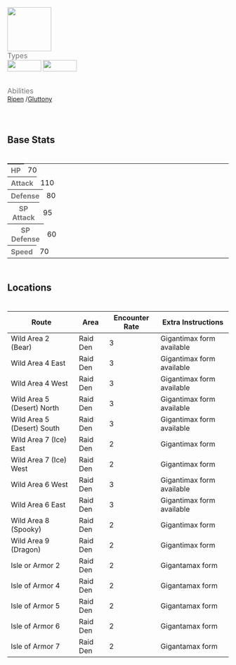 <div class="pokemon-attribute-container">
  <img src="../../img/pokemon/flapple.png" width="100"/>

  <div style="display: grid; grid-template-rows: 1fr 1fr 1fr; row-gap: 0.5rem;">
    <div class="pokemon-attribute">
      <p style="color: #737373; margin: 0px; font-weight: normal; font-size: 16px; align-self: center;">Types</p>
      <div class="attribute-value" style="column-gap: 0.5rem;">
        <img src='../../img/types/grass.png' style='width: 77px; height: 26px;'/>
        <img src='../../img/types/dragon.png' style='width: 77px; height: 26px;'/>
      </div>
    </div>
    <div class="pokemon-attribute">
      <p style="color: #737373; margin: 0px;  font-weight: normal; font-size:16px; align-self: center;">Abilities</p>
      <div class="attribute-value">
        <a href='' title="Increases super-effective damage dealt to 1.25x.">Ripen</a>
        /<a href='' title="This Pokemon eats any held Berry triggered by low HP when it falls below 50% of its HP, regardless of the Berry's usual threshold.">Gluttony</a>
      </div>
    </div>
    <div style="display: none;" class="hidden-pokemon-attribute">
      <p style="color: #737373; margin: 0px;  font-weight: normal; font-size:15px; align-self: center;">Hidden Ability</p>
      <div class="attribute-value">
        
      </div>
    </div>
  </div>
</div>

## Base Stats
<table style="width: 100%">
  <tbody style="width: 100%;">
    <tr style="display: flex; align-items: center;">
      <th style="color: #737373;" >HP</th>
      <td style="border-top: none; width: 70px">70</td>
      <td style="width: 100%; min-width: 450px; border-top: none;">
        <div style="width: 27%;" class="ranking-bar rank-3">
        </div>
      </td>
    </tr>
    <tr style="display: flex; align-items: center;">
      <th style="color: #737373;">Attack</th>
      <td style="border-top: none; width: 70px">110</td>
      <td style="width: 100%; min-width: 450px; border-top: none;">
        <div style="width: 43%;" class="ranking-bar rank-5">
        </div>
      </td>
    </tr>
    <tr style="display: flex; align-items: center;">
      <th style="color: #737373;">Defense</th>
      <td style="border-top: none; width: 70px">80</td>
      <td style="width: 100%; min-width: 450px; border-top: none;">
        <div style="width: 31%;" class="ranking-bar rank-4">
        </div>
      </td>
    </tr>
    <tr style="display: flex; align-items: center;">
      <th style="color: #737373;">SP Attack</th>
      <td style="border-top: none; width: 70px">95</td>
      <td style="width: 100%; min-width: 450px; border-top: none;">
        <div style="width: 37%;" class="ranking-bar rank-4">
        </div>
      </td>
    </tr>
    <tr style="display: flex; align-items: center;">
      <th style="color: #737373;">SP Defense</th>
      <td style="border-top: none; width: 70px">60</td>
      <td style="width: 100%; min-width: 450px; border-top: none;">
        <div style="width: 23%;" class="ranking-bar rank-3">
        </div>
      </td>
    </tr>
    <tr style="display: flex; align-items: center;">
      <th style="color: #737373;">Speed</th>
      <td style="border-top: none; width: 70px">70</td>
      <td style="width: 100%; min-width: 450px; border-top: none;">
        <div style="width: 27%;" class="ranking-bar rank-3">
        </div>
      </td>
    </tr>
  </tbody>
</table>


## Locations
| Route                      | Area     | Encounter Rate | Extra Instructions        |
| -------------------------- | -------- | -------------- | ------------------------- |
| Wild Area 2 (Bear)         | Raid Den | 3              | Gigantimax form available |
| Wild Area 4 East           | Raid Den | 3              | Gigantimax form available |
| Wild Area 4 West           | Raid Den | 3              | Gigantimax form available |
| Wild Area 5 (Desert) North | Raid Den | 3              | Gigantimax form available |
| Wild Area 5 (Desert) South | Raid Den | 3              | Gigantimax form available |
| Wild Area 7 (Ice) East     | Raid Den | 2              | Gigantimax form           |
| Wild Area 7 (Ice) West     | Raid Den | 2              | Gigantimax form           |
| Wild Area 6 West           | Raid Den | 3              | Gigantimax form available |
| Wild Area 6 East           | Raid Den | 3              | Gigantimax form available |
| Wild Area 8 (Spooky)       | Raid Den | 2              | Gigantimax form           |
| Wild Area 9 (Dragon)       | Raid Den | 2              | Gigantimax form           |
| Isle or Armor 2            | Raid Den | 2              | Gigantamax form           |
| Isle of Armor 4            | Raid Den | 2              | Gigantamax form           |
| Isle of Armor 5            | Raid Den | 2              | Gigantamax form           |
| Isle of Armor 6            | Raid Den | 2              | Gigantamax form           |
| Isle of Armor 7            | Raid Den | 2              | Gigantamax form           |


